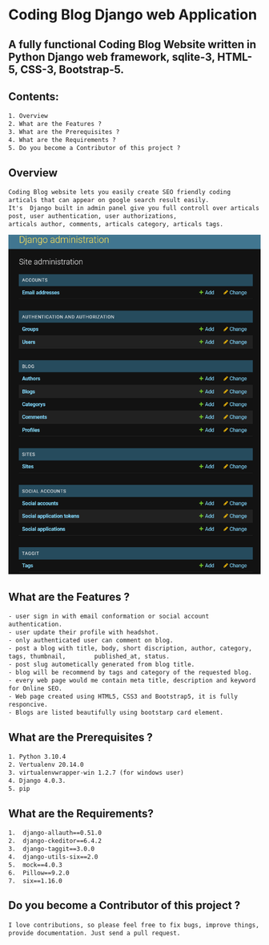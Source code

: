 
 
# Coding Blog Django web Application

##  A fully functional Coding Blog Website written in Python Django web framework, sqlite-3, HTML-5, CSS-3, Bootstrap-5.

 ## Contents:

    1. Overview
    2. What are the Features ?
    3. What are the Prerequisites ?
    4. What are the Requirements ?
    5. Do you become a Contributor of this project ?

## Overview

    Coding Blog website lets you easily create SEO friendly coding articals that can appear on google search result easily.
    It's  Django built in admin panel give you full controll over articals post, user authentication, user authorizations,
    articals author, comments, articals category, articals tags. 
    
![alt text](https://github.com/jambotrn/django_coding_blog_project/blob/main/media/readme/Screenshot%202022-08-12%20at%2017-14-08%20Site%20administration%20Django%20site%20admin.png?raw=true)
## What are the Features ?
    - user sign in with email conformation or social account authentication.
    - user update their profile with headshot.
    - only authenticated user can comment on blog.
    - post a blog with title, body, short discription, author, category, tags, thumbnail,        published_at, status.
    - post slug autometically generated from blog title.
    - blog will be recommend by tags and category of the requested blog.
    - every web page would me contain meta title, description and keyword for Online SEO.
    - Web page created using HTML5, CSS3 and Bootstrap5, it is fully responcive.
    - Blogs are listed beautifully using bootstarp card element.

## What are the Prerequisites ?

    1. Python 3.10.4
    2. Vertualenv 20.14.0
    3. virtualenvwrapper-win 1.2.7 (for windows user)
    4. Django 4.0.3.
    5. pip 

## What are the Requirements?

    1.  django-allauth==0.51.0
    2.  django-ckeditor==6.4.2
    3.  django-taggit==3.0.0
    4.  django-utils-six==2.0
    5.  mock==4.0.3
    6.  Pillow==9.2.0
    7.  six==1.16.0

## Do you become a Contributor of this project ?

    I love contributions, so please feel free to fix bugs, improve things, provide documentation. Just send a pull request.
